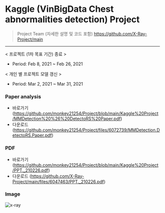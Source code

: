 # Kaggle (VinBigData Chest abnormalities detection) Project

> Project Team (자세한 설명 및 코드 포함) <https://github.com/X-Ray-Project/main>
***

< 프로젝트 (1차 목표 기간) 종료 >
- Period: Feb 8, 2021 ~ Feb 26, 2021

< 개인 별 프로젝트 모델 갱신 >
- Period: Mar 2, 2021 ~ Mar 31, 2021

### Paper analysis
+ 바로가기
(https://github.com/monkey21254/Project/blob/main/Kaggle%20Project/MMDetection%20%26%20DetectoRS%20Paper.pdf)
+ 다운로드
(https://github.com/monkey21254/Project/files/6072739/MMDetection.DetectoRS.Paper.pdf)

### PDF
+ 바로가기
(https://github.com/monkey21254/Project/blob/main/Kaggle%20Project/PPT._210226.pdf)
+ 다운로드
(https://github.com/X-Ray-Project/main/files/6047463/PPT._210226.pdf)

### Image
![x-ray](https://user-images.githubusercontent.com/74335601/109665208-48753200-7bb1-11eb-9cb3-ebbeedd57af1.png)
